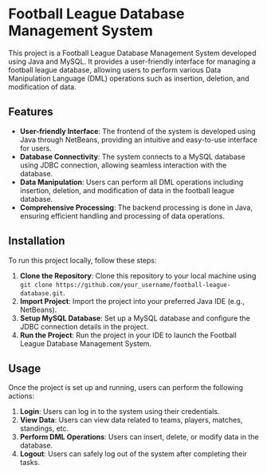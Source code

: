 # Football League Database Management System

This project is a Football League Database Management System developed using Java and MySQL. It provides a user-friendly interface for managing a football league database, allowing users to perform various Data Manipulation Language (DML) operations such as insertion, deletion, and modification of data.

## Features

- **User-friendly Interface**: The frontend of the system is developed using Java through NetBeans, providing an intuitive and easy-to-use interface for users.
- **Database Connectivity**: The system connects to a MySQL database using JDBC connection, allowing seamless interaction with the database.
- **Data Manipulation**: Users can perform all DML operations including insertion, deletion, and modification of data in the football league database.
- **Comprehensive Processing**: The backend processing is done in Java, ensuring efficient handling and processing of data operations.

## Installation

To run this project locally, follow these steps:

1. **Clone the Repository**: Clone this repository to your local machine using `git clone https://github.com/your_username/football-league-database.git`.
2. **Import Project**: Import the project into your preferred Java IDE (e.g., NetBeans).
3. **Setup MySQL Database**: Set up a MySQL database and configure the JDBC connection details in the project.
4. **Run the Project**: Run the project in your IDE to launch the Football League Database Management System.

## Usage

Once the project is set up and running, users can perform the following actions:

1. **Login**: Users can log in to the system using their credentials.
2. **View Data**: Users can view data related to teams, players, matches, standings, etc.
3. **Perform DML Operations**: Users can insert, delete, or modify data in the database.
4. **Logout**: Users can safely log out of the system after completing their tasks.

